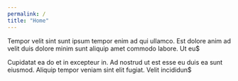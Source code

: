 ```yaml
---
permalink: /
title: "Home"
---
```


Tempor velit sint sunt ipsum tempor enim ad qui ullamco. Est dolore anim ad velit duis dolore minim sunt aliquip amet commodo labore. Ut eu$

Cupidatat ea do et in excepteur in. Ad nostrud ut est esse eu duis ea sunt eiusmod. Aliquip tempor veniam sint elit fugiat. Velit incididun$



